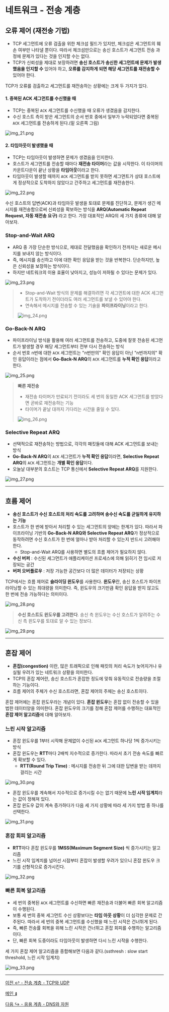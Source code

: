 # 네트워크 - 전송 계층

## 오류 제어 (재전송 기법)

- TCP 세그먼트에 오류 검출을 위한 체크섬 필드가 있지만, 체크섬은 세그먼트의 훼손 여부만 나타낼 뿐이다. 따라서
체크섬만으로는 송신 호스트가 세그먼트 전송 과정에 문제가 있다는 것을 인지할 수는 없다.
- TCP가 신뢰성을 제대로 보장하려면 **송신 호스트가 송신한 세그먼트에 문제가 발생했음을 인지할 수** 있어야 하고, **오류를 감지하게 되면
해당 세그먼트를 재전송할 수** 있어야 한다.

TCP가 오류를 검출하고 세그먼트를 재전송하는 상황에는 크게 두 가지가 있다.

#### 1. 중복된 ACK 세그먼트를 수신했을 때

- TCP는 중복된 `ACK` 세그먼트를 수신했을 때 오류가 생겼음을 감지한다.
- 수신 호스트 측이 받은 세그먼트의 순서 번호 중에서 일부가 누락되었다면 중복된 `ACK` 세그먼트를 전송하게 된다.(밑 오른쪽 그림)

![img_21.png](image/img_21.png)

#### 2. 타임아웃이 발생했을 때

- TCP는 타임아웃이 발생하면 문제가 생겼음을 인지한다.
- 호스트가 세그먼트를 전송할 때마다 **재전송 타이머**라는 값을 시작한다. 이 타이머의 카운트다운이 끝난 상황을 **타임아웃**이라고 한다.
- 타임아웃이 발생할 때까지 `ACK` 세그먼트를 받지 못하면 세그먼트가 상대 호스트에게 정상적으로 도착하지 않았다고 간주하고 세그먼트를 재전송한다.

![img_22.png](image/img_22.png)

수신 호스트의 답변(ACK)과 타임아웃 발생을 토대로 문제를 진단하고, 문제가 생긴 메시지를 재전송함으로써 신뢰성을 확보하는 방식을 **ARQ(Automatic Repeat Request, 자동 재전송 요구)**
라고 한다. 가장 대표적인 ARQ의 세 가지 종류에 대해 알아보자.

### Stop-and-Wait ARQ

- ARQ 중 가장 단순한 방식으로, 제대로 전달했음을 확인하기 전까지는 새로운 메시지를 보내지 않는 방식이다.
- 즉, 메시지를 송신하고 이에 대한 확인 응답을 받는 것을 반복한다. 단순하지만, 높은 신뢰성을 보장하는 방식이다.
- 하지만 네트워크의 이용 효율이 낮아지고, 성능이 저하될 수 있다는 문제가 있다.

![img_23.png](image/img_23.png)

> - Stop-and-Wait 방식의 문제를 해결하려면 각 세그먼트에 대한 ACK 세그먼트가 도착하기 전이더라도 여러 세그먼트를 보낼 수 있어야 한다.
> - 연속해서 메시지를 전송할 수 있는 기술을 **파이프라이닝**이라고 한다.
>
> ![img_24.png](image/img_24.png)

### Go-Back-N ARQ

- 파이프라이닝 방식을 활용해 여러 세그먼트를 전송하고, 도중에 잘못 전송된 세그먼트가 발생할 경우 해당 세그먼트부터 전부 다시 전송하는 방식
- 순서 번호 n번에 대한 `ACK` 세그먼트는 "n번만의" 확인 응답이 아닌 "n번까지의" 확인 응답이라는 점에서 **Go-Back-N ARQ**의 `ACK` 세그먼트를 **누적 확인 응답**이라고 한다.

![img_25.png](image/img_25.png)

> **빠른 재전송**
> 
> - 재전송 타이머가 만료되기 전이라도 세 번의 동일한 ACK 세그먼트를 받았다면 곧바로 재전송하는 기능
> - 타이머가 끝날 대까지 기다리는 시간을 줄일 수 있다.
> 
> ![img_26.png](image/img_26.png)

### Selective Repeat ARQ

- 선택적으로 재전송하는 방법으로, 각각의 패킷들에 대해 ACK 세그먼트를 보내는 방식
- **Go-Back-N ARQ**의 `ACK` 세그먼트가 **누적 확인 응답**이라면, **Selective Repeat ARQ**의 `ACK` 세그먼트는 **개별 확인 응답**이다.
- 오늘날 대부분의 호스트는 TCP 통신에서 **Selective Repeat ARQ**를 지원한다.

![img_27.png](image/img_27.png)

---

## 흐름 제어

- **송신 호스트가 수신 호스트의 처리 속도를 고려하며 송수신 속도를 균일하게 유지하는 기능**
- 호스트가 한 번에 받아서 처리할 수 있는 세그먼트의 양에는 한계가 있다. 따라서 파이프라이닝 기반의 **Go-Back-N ARQ와 Selective Repeat ARQ**가 정상적으로
동작하려면 수신 호스트가 한 번에 얼마나 받아 처리할 수 있는지 반드시 고려해야 한다.
  - Stop-and-Wait ARQ를 사용하면 별도의 흐름 제어가 필요하지 않다.
- **수신 버퍼** : 수신된 세그먼트가 애플리케이션 프로세스에 의해 읽히기 전 임시로 저장되는 공간
- **버퍼 오버플로우** : 저장 가능한 공간보다 더 많은 데이터가 저장되는 상황

TCP에서는 흐름 제어로 **슬라이딩 윈도우**를 사용한다. **윈도우**란, 송신 호스트가 파이프라이닝할 수 있는 최대량을 의미한다. 즉, 윈도우의 크기만큼
확인 응답을 받지 않고도 한 번에 전송 가능하다는 의미이다.

![img_28.png](image/img_28.png)

> **수신 호스트도 윈도우를 고려한다**. 송신 측 윈도우는 수신 호스트가 알려주는 수신 측 윈도우를 토대로 알 수 있는 정보다.

![img_29.png](image/img_29.png)

---

## 혼잡 제어

- **혼잡(congestion)** 이란, 많은 트래픽으로 인해 패킷의 처리 속도가 늦어지거나 유실될 우려가 있는 네트워크 상황을 의미한다.
- TCP의 혼잡 제어란, 송신 호스트가 혼잡한 정도에 맞춰 유동적으로 전송량을 조절하는 기능이다.
- 흐름 제어의 주체가 수신 호스트라면, 혼잡 제어의 주체는 송신 호스트이다.

혼잡 제어에는 혼잡 윈도우라는 개념이 있다. **혼잡 윈도우**는 혼잡 없이 전송할 수 있을 법한 데이터양을 의미한다.
혼잡 윈도우의 크기를 정해 혼잡 제어를 수행하는 대표적인 **혼잡 제어 알고리즘**에 대해 알아보자.

### 느린 시작 알고리즘

- 혼잡 윈도우를 1부터 시작해 문제없이 수신된 `ACK` 세그먼트 하나당 1씩 증가시키는 방식
- 혼잡 윈도우는 **RTT**마다 2배씩 지수적으로 증가한다. 따라서 초기 전송 속도를 빠르게 확보할 수 있다.
  - **RTT(Round Trip Time)** : 메시지를 전송한 뒤 그에 대한 답변을 받는 데까지 걸리는 시간 

![img_30.png](image/img_30.png)

- 혼잡 윈도우를 계속해서 지수적으로 증가시킬 수는 없기 때문에 **느린 시작 임계치**라는 값이 정해져 있다.
- 혼잡 윈도우 값이 계속 증가하다가 다음 세 가지 상황에 따라 세 가지 방법 중 하나를 선택한다.

![img_31.png](image/img_31.png)

### 혼잡 회피 알고리즘

- **RTT**마다 혼잡 윈도우를 **1MSS(Maximum Segment Size)** 씩 증가시키는 알고리즘
- 느린 시작 임계치를 넘어선 시점부터 혼잡이 발생할 우려가 있으니 혼잡 윈도우 크기를 선형적으로 증가시킨다.

![img_32.png](image/img_32.png)

### 빠른 회복 알고리즘

- 세 번의 중복된 `ACK` 세그먼트를 수신하면 빠른 재전송과 더불어 빠른 회복 알고리즘이 수행된다.
- 보통 세 번의 중복 세그먼트 수신 상황보다는 **타임 아웃 상황**이 더 심각한 문제로 간주된다. 따라서 세 번의 중복 세그먼트를 수신했을 때 느린 시작은 건너뛰게 된다.
- 즉, 빠른 전송률 회복을 위해 느린 시작은 건너뛰고 혼잡 회피를 수행하는 알고리즘이다.
- 단, 빠른 회복 도중이라도 타임아웃이 발생하면 다시 느린 시작을 수행한다.

세 가지 혼잡 제어 알고리즘을 종합해보면 다음과 같다.(ssthresh : slow start threshold, 느린 시작 임계치)

![img_33.png](image/img_33.png)

---

[이전 ↩️ - 전송 계층 - TCP와 UDP](https://github.com/genesis12345678/TIL/blob/main/cs/network/transport_layer/TCP_UDP.md)

[메인 ⏫](https://github.com/genesis12345678/TIL/blob/main/cs/network/Main.md)

[다음 ↪️ - 응용 계층 - DNS와 자원](https://github.com/genesis12345678/TIL/blob/main/cs/network/application_layer/DNS.md)